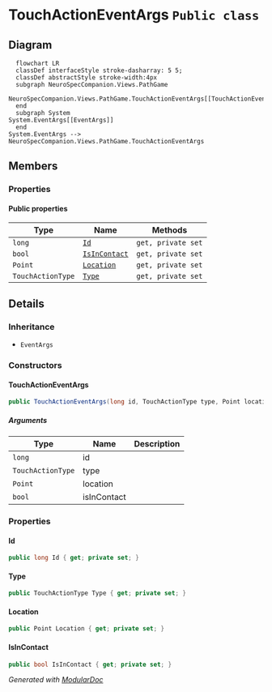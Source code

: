 # TouchActionEventArgs `Public class`

## Diagram
```mermaid
  flowchart LR
  classDef interfaceStyle stroke-dasharray: 5 5;
  classDef abstractStyle stroke-width:4px
  subgraph NeuroSpecCompanion.Views.PathGame
  NeuroSpecCompanion.Views.PathGame.TouchActionEventArgs[[TouchActionEventArgs]]
  end
  subgraph System
System.EventArgs[[EventArgs]]
  end
System.EventArgs --> NeuroSpecCompanion.Views.PathGame.TouchActionEventArgs
```

## Members
### Properties
#### Public  properties
| Type | Name | Methods |
| --- | --- | --- |
| `long` | [`Id`](#id) | `get, private set` |
| `bool` | [`IsInContact`](#isincontact) | `get, private set` |
| `Point` | [`Location`](#location) | `get, private set` |
| `TouchActionType` | [`Type`](#type) | `get, private set` |

## Details
### Inheritance
 - `EventArgs`

### Constructors
#### TouchActionEventArgs
```csharp
public TouchActionEventArgs(long id, TouchActionType type, Point location, bool isInContact)
```
##### Arguments
| Type | Name | Description |
| --- | --- | --- |
| `long` | id |   |
| `TouchActionType` | type |   |
| `Point` | location |   |
| `bool` | isInContact |   |

### Properties
#### Id
```csharp
public long Id { get; private set; }
```

#### Type
```csharp
public TouchActionType Type { get; private set; }
```

#### Location
```csharp
public Point Location { get; private set; }
```

#### IsInContact
```csharp
public bool IsInContact { get; private set; }
```

*Generated with* [*ModularDoc*](https://github.com/hailstorm75/ModularDoc)
